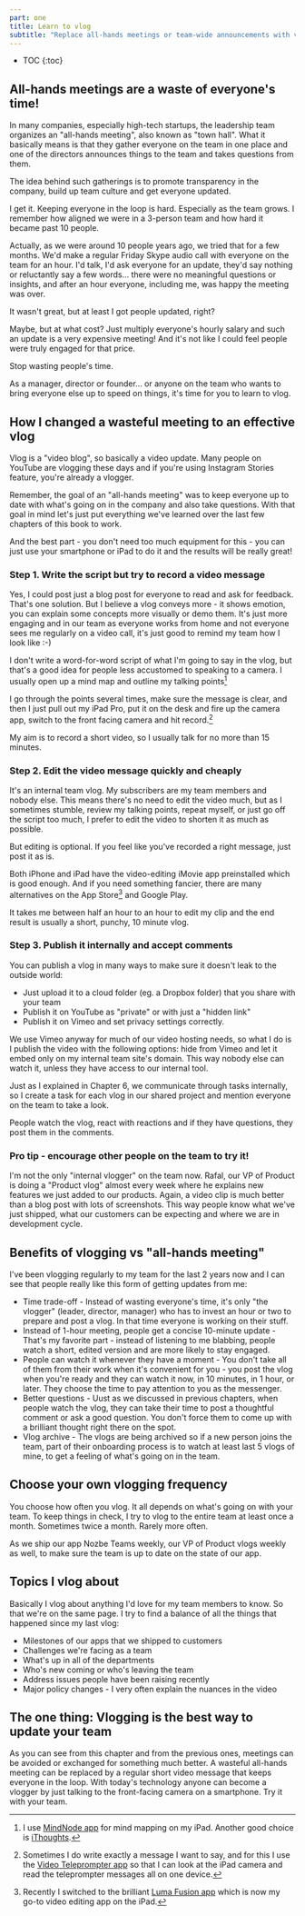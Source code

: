 ```yaml
---
part: one
title: Learn to vlog
subtitle: "Replace all-hands meetings or team-wide announcements with vlogging!"
---
```


* TOC
{:toc}

## All-hands meetings are a waste of everyone's time!

In many companies, especially high-tech startups, the leadership team organizes an "all-hands meeting", also known as "town hall". What it basically means is that they gather everyone on the team in one place and one of the directors announces things to the team and takes questions from them.

The idea behind such gatherings is to promote transparency in the company, build up team culture and get everyone updated.

I get it. Keeping everyone in the loop is hard. Especially as the team grows. I remember how aligned we were in a 3-person team and how hard it became past 10 people.

Actually, as we were around 10 people years ago, we tried that for a few months. We'd make a regular Friday Skype audio call with everyone on the team for an hour. I'd talk, I'd ask everyone for an update, they'd say nothing or reluctantly say a few words… there were no meaningful questions or insights, and after an hour everyone, including me, was happy the meeting was over.

It wasn't great, but at least I got people updated, right?

Maybe, but at what cost? Just multiply everyone's hourly salary and such an update is a very expensive meeting! And it's not like I could feel people were truly engaged for that price.

Stop wasting people's time.

As a manager, director or founder… or anyone on the team who wants to bring everyone else up to speed on things, it's time for you to learn to vlog.

## How I changed a wasteful meeting to an effective vlog

Vlog is a "video blog", so basically a video update. Many people on YouTube are vlogging these days and if you're using Instagram Stories feature, you're already a vlogger.

Remember, the goal of an "all-hands meeting" was to keep everyone up to date with what's going on in the company and also take questions. With that goal in mind let's just put everything we've learned over the last few chapters of this book to work.

And the best part - you don't need too much equipment for this - you can just use your smartphone or iPad to do it and the results will be really great!

### Step 1. Write the script but try to record a video message

Yes, I could post just a blog post for everyone to read and ask for feedback. That's one solution. But I believe a vlog conveys more - it shows emotion, you can explain some concepts more visually or demo them. It's just more engaging and in our team as everyone works from home and not everyone sees me regularly on a video call, it's just good to remind my team how I look like :-)

I don't write a word-for-word script of what I'm going to say in the vlog, but that's a good idea for people less accustomed to speaking to a camera. I usually open up a mind map and outline my talking points[^1]

I go through the points several times, make sure the message is clear, and then I just pull out my iPad Pro, put it on the desk and fire up the camera app, switch to the front facing camera and hit record.[^2]

My aim is to record a short video, so I usually talk for no more than 15 minutes.

### Step 2. Edit the video message quickly and cheaply

It's an internal team vlog. My subscribers are my team members and nobody else. This means there's no need to edit the video much, but as I sometimes stumble, review my talking points, repeat myself, or just go off the script too much, I prefer to edit the video to shorten it as much as possible.

But editing is optional. If you feel like you've recorded a right message, just post it as is.

Both iPhone and iPad have the video-editing iMovie app preinstalled which is good enough. And if you need something fancier, there are many alternatives on the App Store[^3] and Google Play.

It takes me between half an hour to an hour to edit my clip and the end result is usually a short, punchy, 10 minute vlog.

### Step 3. Publish it internally and accept comments

You can publish a vlog in many ways to make sure it doesn't leak to the outside world:

* Just upload it to a cloud folder (eg. a Dropbox folder) that you share with your team
* Publish it on YouTube as "private" or with just a "hidden link"
* Publish it on Vimeo and set privacy settings correctly.

We use Vimeo anyway for much of our video hosting needs, so what I do is I publish the video with the following options: hide from Vimeo and let it embed only on my internal team site's domain. This way nobody else can watch it, unless they have access to our internal tool.

Just as I explained in Chapter 6, we communicate through tasks internally, so I create a task for each vlog in our shared project and mention everyone on the team to take a look.

People watch the vlog, react with reactions and if they have questions, they post them in the comments.

### Pro tip - encourage other people on the team to try it!

I'm not the only "internal vlogger" on the team now. Rafal, our VP of Product is doing a "Product vlog" almost every week where he explains new features we just added to our products. Again, a video clip is much better than a blog post with lots of screenshots. This way people know what we've just shipped, what our customers can be expecting and where we are in development cycle.

## Benefits of vlogging vs "all-hands meeting"

I've been vlogging regularly to my team for the last 2 years now and I can see that people really like this form of getting updates from me:

* Time trade-off - Instead of wasting everyone's time, it's only "the vlogger" (leader, director, manager) who has to invest an hour or two to prepare and post a vlog. In that time everyone is working on their stuff.
* Instead of 1-hour meeting, people get a concise 10-minute update - That's my favorite part - instead of listening to me blabbing, people watch a short, edited version and are more likely to stay engaged.
* People can watch it whenever they have a moment - You don't take all of them from their work when it's convenient for you - you post the vlog when you're ready and they can watch it now, in 10 minutes, in 1 hour, or later. They choose the time to pay attention to you as the messenger.
* Better questions - Uust as we discussed in previous chapters, when people watch the vlog, they can take their time to post a thoughtful comment or ask a good question. You don't force them to come up with a brilliant thought right there on the spot.
* Vlog archive - The vlogs are being archived so if a new person joins the team, part of their onboarding process is to watch at least last 5 vlogs of mine, to get a feeling of what's going on in the team.

## Choose your own vlogging frequency

You choose how often you vlog. It all depends on what's going on with your team. To keep things in check, I try to vlog to the entire team at least once a month. Sometimes twice a month. Rarely more often.

As we ship our app Nozbe Teams weekly, our VP of Product vlogs weekly as well, to make sure the team is up to date on the state of our app.

## Topics I vlog about

Basically I vlog about anything I'd love for my team members to know. So that we're on the same page. I try to find a balance of all the things that happened since my last vlog:

- Milestones of our apps that we shipped to customers
- Challenges we're facing as a team
- What's up in all of the departments
- Who's new coming or who's leaving the team
- Address issues people have been raising recently
- Major policy changes - I very often explain the nuances in the video

## The one thing: Vlogging is the best way to update your team

As you can see from this chapter and from the previous ones, meetings can be avoided or exchanged for something much better. A wasteful all-hands meeting can be replaced by a regular short video message that keeps everyone in the loop. With today's technology anyone can become a vlogger by just talking to the front-facing camera on a smartphone. Try it with your team.

[^1]: I use [MindNode app](https://mindnode.com) for mind mapping on my iPad. Another good choice is [iThoughts](https://www.toketaware.com/ithoughts-ios).
[^2]: Sometimes I do write exactly a message I want to say, and for this I use the [Video Teleprompter app](https://videoteleprompter.com) so that I can look at the iPad camera and read the teleprompter messages all on one device.
[^3]: Recently I switched to the brilliant [Luma Fusion app](https://luma-touch.com/lumafusion-for-ios-2/) which is now my go-to video editing app on the iPad.
